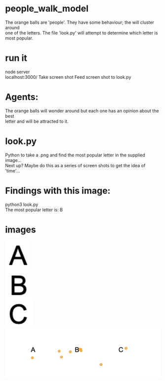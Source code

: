 # people_walk_model
The orange balls are 'people'. They have some behaviour; the will cluster around  
one of the letters.  The file 'look.py' will attempt to determine which letter is  
most popular. 

# run it
node server  
localhost:3000/
Take screen shot 
Feed screen shot to look.py 

# Agents: 
The orange balls will wonder around but each one has an opinion about the best  
letter and will be attracted to it. 

# look.py
Python to take a .png and find the most popular letter in the supplied image...      
Next up? Maybe do this as a series of screen shots to get the idea of 'time'...     

# Findings with this image: 
python3 look.py   
The most popular letter is: B   

# images
![Letter A](A_template.png )  
![Letter B](B_template.png )  
![Letter C](C_template.png )  
![Orange Balls](orange_balls.png "Orange Balls Screen shot")  




